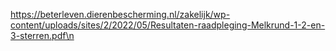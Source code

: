 https://beterleven.dierenbescherming.nl/zakelijk/wp-content/uploads/sites/2/2022/05/Resultaten-raadpleging-Melkrund-1-2-en-3-sterren.pdf\n